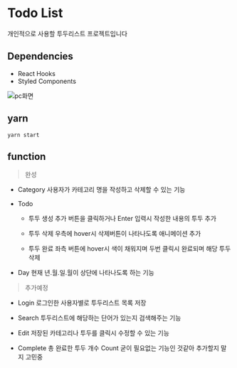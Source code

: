 # Todo List

개인적으로 사용할 투두리스트 프로젝트입니다

## Dependencies

- React Hooks
- Styled Components

![pc화면](https://user-images.githubusercontent.com/68473415/115360898-05bbf780-a1fb-11eb-9b56-b3f5d2452f7e.PNG)

## yarn

```
yarn start
```

## function

> 완성

- Category
  사용자가 카테고리 명을 작성하고 삭제할 수 있는 기능

- Todo

  - 투두 생성
    추가 버튼을 클릭하거나 Enter 입력시 작성한 내용의 투두 추가

  - 투두 삭제
    우측에 hover시 삭제버튼이 나타나도록 애니메이션 추가

  - 투두 완료
    좌측 버튼에 hover시 색이 채워지며 두번 클릭시 완료되며 해당 투두 삭제

- Day
  현재 년.월.일.월이 상단에 나타나도록 하는 기능

> 추가예정

- Login
  로그인한 사용자별로 투두리스트 목록 저장

- Search
  투두리스트에 해당하는 단어가 있는지 검색해주는 기능

- Edit
  저장된 카테고리나 투두를 클릭시 수정할 수 있는 기능

- Complete
  총 완료한 투두 개수 Count
  굳이 필요없는 기능인 것같아 추가할지 말지 고민중
